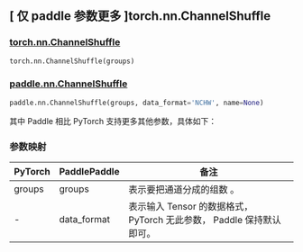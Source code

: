 ## [ 仅 paddle 参数更多 ]torch.nn.ChannelShuffle

### [torch.nn.ChannelShuffle](https://pytorch.org/docs/stable/generated/torch.nn.ChannelShuffle.html?highlight=channelshuffle#torch.nn.ChannelShuffle)

```python
torch.nn.ChannelShuffle(groups)
```

### [paddle.nn.ChannelShuffle](https://www.paddlepaddle.org.cn/documentation/docs/zh/develop/api/paddle/nn/ChannelShuffle_cn.html)

```python
paddle.nn.ChannelShuffle(groups, data_format='NCHW', name=None)
```

其中 Paddle 相比 PyTorch 支持更多其他参数，具体如下：
### 参数映射

| PyTorch       | PaddlePaddle | 备注                                                   |
| ------------- | ------------ | ------------------------------------------------------ |
| groups          | groups         | 表示要把通道分成的组数 。                                     |
| -           | data_format           | 表示输入 Tensor 的数据格式， PyTorch 无此参数， Paddle 保持默认即可。               |
